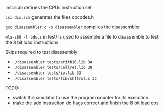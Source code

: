 inst.scm defines the CPUs instruction set

`csi dis.scm` generates the files opcodes.h

`gcc disassembler.c -o disassembler` compiles the disassembler

`wla-z80 -l lds.s` in test/ is used to assemble a file to disassemble to test the 8 bit load instructions

Skips required to test disassembly

* `./disassembler tests/arith16.lib 3A`
* `./disassembler tests/callret.lib 38`
* `./disassembler tests/io.lib 33`
* `./disassembler tests/lib/shftrot.s 3C`


TODO:

* switch the simulator to use the program counter for its execution
* make the add instruction do flags correct and finish the 8 bit load ops
